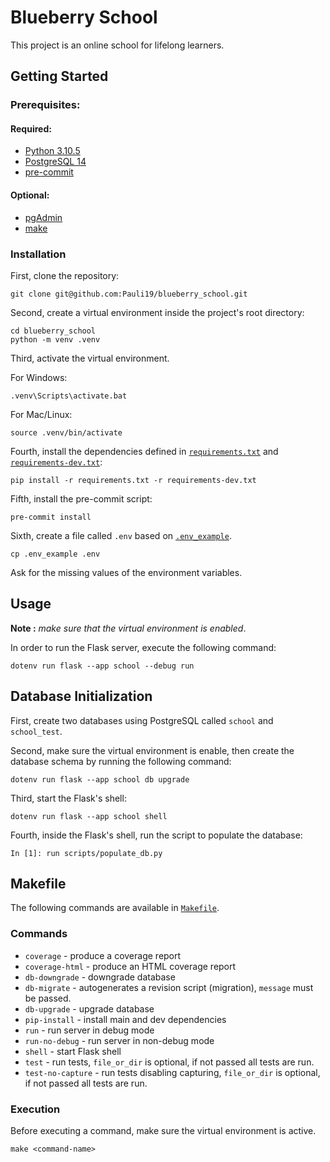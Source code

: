 # Blueberry School

This project is an online school for lifelong learners.

## Getting Started

### Prerequisites:

#### Required:

- [Python 3.10.5](https://www.python.org/downloads/)
- [PostgreSQL 14](https://www.postgresql.org/download/)
- [pre-commit](https://pre-commit.com/)

#### Optional:

- [pgAdmin](https://www.pgadmin.org/download/)
- [make](https://www.gnu.org/software/make/)

### Installation

First, clone the repository:

```
git clone git@github.com:Pauli19/blueberry_school.git
```

Second, create a virtual environment inside the project's root directory:

```
cd blueberry_school
python -m venv .venv
```
Third, activate the virtual environment.

For Windows:

```
.venv\Scripts\activate.bat
```

For Mac/Linux:

```
source .venv/bin/activate
```

Fourth, install the dependencies defined in [`requirements.txt`](./requirements.txt) and [`requirements-dev.txt`](./requirements-dev.txt):

```
pip install -r requirements.txt -r requirements-dev.txt
```

Fifth, install the pre-commit script:

```
pre-commit install
```

Sixth, create a file called `.env` based on [`.env_example`](./.env_example).

```
cp .env_example .env
```

Ask for the missing values of the environment variables.

## Usage

**Note :** _make sure that the virtual environment is enabled_.

In order to run the Flask server, execute the following command:

```
dotenv run flask --app school --debug run
```

## Database Initialization

First, create two databases using PostgreSQL called `school` and `school_test`.

Second, make sure the virtual environment is enable, then create the database
schema by running the following command:

```
dotenv run flask --app school db upgrade
```

Third, start the Flask's shell:

```
dotenv run flask --app school shell
```

Fourth, inside the Flask's shell, run the script to populate the database:

```
In [1]: run scripts/populate_db.py
```


## Makefile

The following commands are available in [`Makefile`](./Makefile).

### Commands

* `coverage` - produce a coverage report
* `coverage-html` - produce an HTML coverage report
* `db-downgrade` - downgrade database
* `db-migrate` - autogenerates a revision script (migration), `message` must be passed.
* `db-upgrade` - upgrade database
* `pip-install` - install main and dev dependencies
* `run` - run server in debug mode
* `run-no-debug` - run server in non-debug mode
* `shell` - start Flask shell
* `test` - run tests, `file_or_dir` is optional, if not passed all tests are run.
* `test-no-capture` - run tests disabling capturing, `file_or_dir` is optional, if not passed all tests are run.

### Execution

Before executing a command, make sure the virtual environment is active.

```
make <command-name>
```
